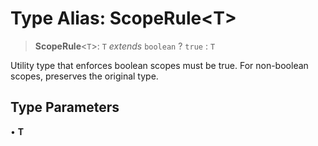 # Type Alias: ScopeRule\<T\>

> **ScopeRule**\<`T`\>: `T` _extends_ `boolean` ? `true` : `T`

Utility type that enforces boolean scopes must be true.
For non-boolean scopes, preserves the original type.

## Type Parameters

• **T**
